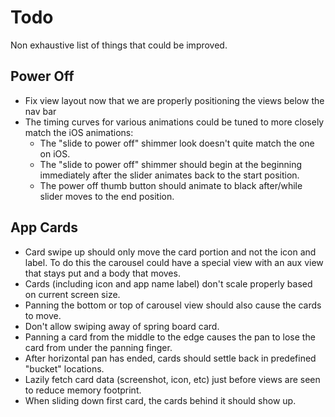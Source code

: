Todo
====

Non exhaustive list of things that could be improved.

Power Off
---------
- Fix view layout now that we are properly positioning the views below the nav bar
- The timing curves for various animations could be tuned to more closely match the iOS animations:
    - The "slide to power off" shimmer look doesn't quite match the one on iOS.
    - The "slide to power off" shimmer should begin at the beginning immediately after the slider animates back to the start position.
    - The power off thumb button should animate to black after/while slider moves to the end position.


App Cards
---------
- Card swipe up should only move the card portion and not the icon and label. To do this the carousel could have a special view with an aux view that stays put and a body that moves.
- Cards (including icon and app name label) don't scale properly based on current screen size.
- Panning the bottom or top of carousel view should also cause the cards to move.
- Don't allow swiping away of spring board card.
- Panning a card from the middle to the edge causes the pan to lose the card from under the panning finger.
- After horizontal pan has ended, cards should settle back in predefined "bucket" locations.
- Lazily fetch card data (screenshot, icon, etc) just before views are seen to reduce memory footprint.
- When sliding down first card, the cards behind it should show up.